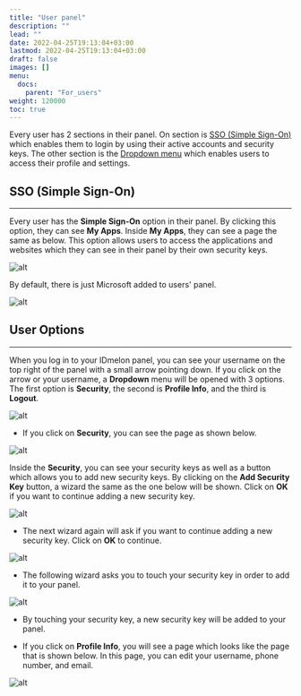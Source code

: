 ```yaml
---
title: "User panel"
description: ""
lead: ""
date: 2022-04-25T19:13:04+03:00
lastmod: 2022-04-25T19:13:04+03:00
draft: false
images: []
menu:
  docs:
    parent: "For_users"
weight: 120000
toc: true
---
```


Every user has 2 sections in their panel. On section is [SSO (Simple Sign-On)](#sso-simple-sign-on) which enables them to login by using their active accounts and security keys. The other section is the [Dropdown menu](#dropdown-menu) which enables users to access their profile and settings.

## SSO (Simple Sign-On)

---

Every user has the **Simple Sign-On** option in their panel. By clicking this option, they can see **My Apps**. Inside **My Apps**, they can see a page the same as below. This option allows users to access the applications and websites which they can see in their panel by their own security keys.

![alt](/images/vendor/UserPanel/myappsu_1.png)

By default, there is just Microsoft added to users' panel.

![alt](/images/vendor/UserPanel/myappsu_2.png)

## User Options

---

When you log in to your IDmelon panel, you can see your username on the top right of the panel with a small arrow pointing down. If you click on the arrow or your username, a **Dropdown** menu will be opened with 3 options. The first option is **Security**, the second is **Profile Info**, and the third is **Logout**.

![alt](/images/vendor/UserPanel/userpanel_s_1.png)

- If you click on **Security**, you can see the page as shown below.

![alt](/images/vendor/UserPanel/userpanel_s_2.png)

Inside the **Security**, you can see your security keys as well as a button which allows you to add new security keys. By clicking on the **Add Security Key** button, a wizard the same as the one below will be shown. Click on **OK** if you want to continue adding a new security key.

![alt](/images/vendor/UserPanel/userpanel_s_3.png)

- The next wizard again will ask if you want to continue adding a new security key. Click on **OK** to continue.

![alt](/images/vendor/UserPanel/userpanel_s_4.png)

- The following wizard asks you to touch your security key in order to add it to your panel.

![alt](/images/vendor/UserPanel/userpanel_s_5.png)

- By touching your security key, a new security key will be added to your panel.

- If you click on **Profile Info**, you will see a page which looks like the page that is shown below. In this page, you can edit your username, phone number, and email.

![alt](/images/vendor/UserPanel/userpanel_s_6.png)

